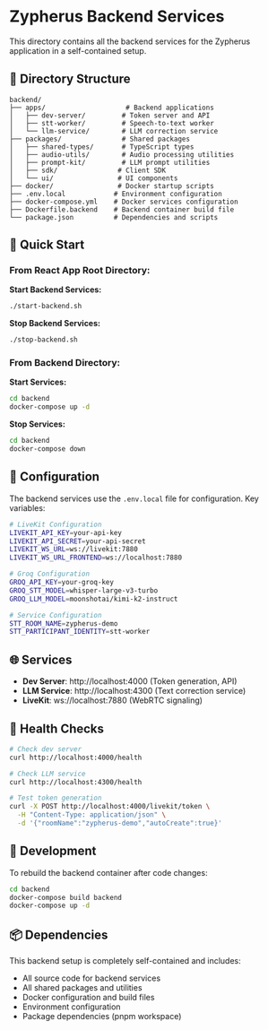 # Zypherus Backend Services

This directory contains all the backend services for the Zypherus application in a self-contained setup.

## 📁 Directory Structure

```
backend/
├── apps/                    # Backend applications
│   ├── dev-server/         # Token server and API
│   ├── stt-worker/         # Speech-to-text worker
│   └── llm-service/        # LLM correction service
├── packages/               # Shared packages
│   ├── shared-types/       # TypeScript types
│   ├── audio-utils/        # Audio processing utilities
│   ├── prompt-kit/         # LLM prompt utilities
│   ├── sdk/               # Client SDK
│   └── ui/                # UI components
├── docker/                # Docker startup scripts
├── .env.local            # Environment configuration
├── docker-compose.yml    # Docker services configuration
├── Dockerfile.backend    # Backend container build file
└── package.json          # Dependencies and scripts
```

## 🚀 Quick Start

### From React App Root Directory:

**Start Backend Services:**
```bash
./start-backend.sh
```

**Stop Backend Services:**
```bash
./stop-backend.sh
```

### From Backend Directory:

**Start Services:**
```bash
cd backend
docker-compose up -d
```

**Stop Services:**
```bash
cd backend
docker-compose down
```

## 🔧 Configuration

The backend services use the `.env.local` file for configuration. Key variables:

```bash
# LiveKit Configuration
LIVEKIT_API_KEY=your-api-key
LIVEKIT_API_SECRET=your-api-secret
LIVEKIT_WS_URL=ws://livekit:7880
LIVEKIT_WS_URL_FRONTEND=ws://localhost:7880

# Groq Configuration
GROQ_API_KEY=your-groq-key
GROQ_STT_MODEL=whisper-large-v3-turbo
GROQ_LLM_MODEL=moonshotai/kimi-k2-instruct

# Service Configuration
STT_ROOM_NAME=zypherus-demo
STT_PARTICIPANT_IDENTITY=stt-worker
```

## 🌐 Services

- **Dev Server**: http://localhost:4000 (Token generation, API)
- **LLM Service**: http://localhost:4300 (Text correction service)
- **LiveKit**: ws://localhost:7880 (WebRTC signaling)

## 🧪 Health Checks

```bash
# Check dev server
curl http://localhost:4000/health

# Check LLM service
curl http://localhost:4300/health

# Test token generation
curl -X POST http://localhost:4000/livekit/token \
  -H "Content-Type: application/json" \
  -d '{"roomName":"zypherus-demo","autoCreate":true}'
```

## 🔄 Development

To rebuild the backend container after code changes:

```bash
cd backend
docker-compose build backend
docker-compose up -d
```

## 📦 Dependencies

This backend setup is completely self-contained and includes:
- All source code for backend services
- All shared packages and utilities
- Docker configuration and build files
- Environment configuration
- Package dependencies (pnpm workspace)
